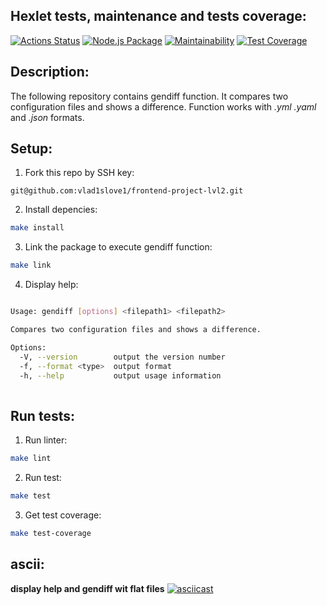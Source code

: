 ## Hexlet tests, maintenance and tests coverage:
[![Actions Status](https://github.com/vlad1slove1/frontend-project-lvl2/workflows/hexlet-check/badge.svg)](https://github.com/vlad1slove1/frontend-project-lvl2/actions)
[![Node.js Package](https://github.com/vlad1slove1/frontend-project-lvl2/actions/workflows/nodejs.yml/badge.svg)](https://github.com/vlad1slove1/frontend-project-lvl2/actions/workflows/nodejs.yml)
[![Maintainability](https://api.codeclimate.com/v1/badges/43dd356ce76f5118988c/maintainability)](https://codeclimate.com/github/vlad1slove1/frontend-project-lvl2/maintainability)
[![Test Coverage](https://api.codeclimate.com/v1/badges/43dd356ce76f5118988c/test_coverage)](https://codeclimate.com/github/vlad1slove1/frontend-project-lvl2/test_coverage)

## Description:

The following repository contains gendiff function. It compares two configuration files and shows a difference. Function works with *.yml* *.yaml* and *.json* formats.

## Setup:

1) Fork this repo by SSH key:

```
git@github.com:vlad1slove1/frontend-project-lvl2.git
```

2) Install depencies:

```sh
make install
```

3) Link the package to execute gendiff function:

```sh
make link
```

4) Display help:

```sh

Usage: gendiff [options] <filepath1> <filepath2>

Compares two configuration files and shows a difference.

Options:
  -V, --version        output the version number
  -f, --format <type>  output format
  -h, --help           output usage information
      
```     

## Run tests:

1) Run linter:

```sh
make lint
```

2) Run test:

```sh
make test
```

3) Get test coverage:

```sh
make test-coverage
```

## ascii:

**display help and gendiff wit flat files**
[![asciicast](https://asciinema.org/a/474275.svg)](https://asciinema.org/a/474275)
